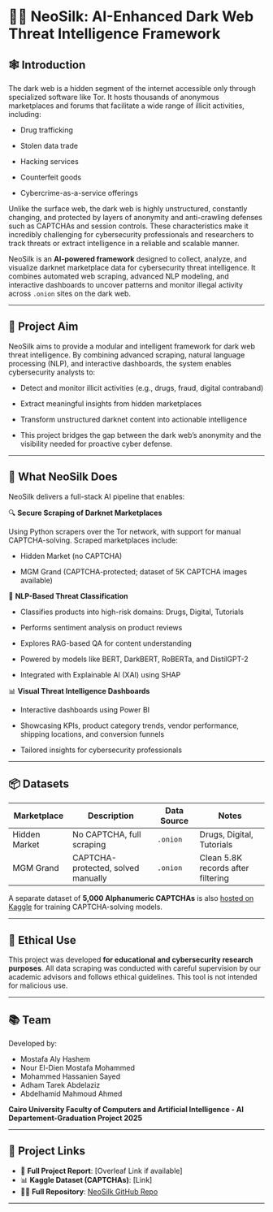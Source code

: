 # 🕵️‍♂️ NeoSilk: AI-Enhanced Dark Web Threat Intelligence Framework

## 🕸️ Introduction
The dark web is a hidden segment of the internet accessible only through specialized software like Tor. It hosts thousands of anonymous marketplaces and forums that facilitate a wide range of illicit activities, including:

- Drug trafficking

- Stolen data trade

- Hacking services

- Counterfeit goods

- Cybercrime-as-a-service offerings

Unlike the surface web, the dark web is highly unstructured, constantly changing, and protected by layers of anonymity and anti-crawling defenses such as CAPTCHAs and session controls. These characteristics make it incredibly challenging for cybersecurity professionals and researchers to track threats or extract intelligence in a reliable and scalable manner.

NeoSilk is an **AI-powered framework** designed to collect, analyze, and visualize darknet marketplace data for cybersecurity threat intelligence. It combines automated web scraping, advanced NLP modeling, and interactive dashboards to uncover patterns and monitor illegal activity across `.onion` sites on the dark web.

---
## 🎯 Project Aim

NeoSilk aims to provide a modular and intelligent framework for dark web threat intelligence. By combining advanced scraping, natural language processing (NLP), and interactive dashboards, the system enables cybersecurity analysts to:

- Detect and monitor illicit activities (e.g., drugs, fraud, digital contraband)

- Extract meaningful insights from hidden marketplaces

- Transform unstructured darknet content into actionable intelligence

- This project bridges the gap between the dark web’s anonymity and the visibility needed for proactive cyber defense.

---

## 🚀 What NeoSilk Does

NeoSilk delivers a full-stack AI pipeline that enables:

🔍 **Secure Scraping of Darknet Marketplaces**

Using Python scrapers over the Tor network, with support for manual CAPTCHA-solving. Scraped marketplaces include:

- Hidden Market (no CAPTCHA)

- MGM Grand (CAPTCHA-protected; dataset of 5K CAPTCHA images available)

🧠 **NLP-Based Threat Classification**

- Classifies products into high-risk domains: Drugs, Digital, Tutorials

- Performs sentiment analysis on product reviews

- Explores RAG-based QA for content understanding

- Powered by models like BERT, DarkBERT, RoBERTa, and DistilGPT-2

- Integrated with Explainable AI (XAI) using SHAP

📊 **Visual Threat Intelligence Dashboards**

- Interactive dashboards using Power BI 

- Showcasing KPIs, product category trends, vendor performance, shipping locations, and conversion funnels

- Tailored insights for cybersecurity professionals

---

## 📦 Datasets

| Marketplace   | Description                     | Data Source | Notes                         |
|---------------|----------------------------------|-------------|-------------------------------|
| Hidden Market | No CAPTCHA, full scraping       | `.onion`    | Drugs, Digital, Tutorials     |
| MGM Grand     | CAPTCHA-protected, solved manually | `.onion` | Clean 5.8K records after filtering |

A separate dataset of **5,000 Alphanumeric CAPTCHAs** is also [hosted on Kaggle](https://kaggle.com/datasets/a41e9c53e1189b91c7afb507f2335b6c148d46822729fe8f0cebbde39070958e) for training CAPTCHA-solving models.

---


## 🔐 Ethical Use

This project was developed **for educational and cybersecurity research purposes**. All data scraping was conducted with careful supervision by our academic advisors and follows ethical guidelines. This tool is not intended for malicious use.

---

## 📚 Team

Developed by:

- Mostafa Aly Hashem
- Nour El-Dien Mostafa Mohammed
- Mohammed Hassanien Sayed
- Adham Tarek Abdelaziz
- Abdelhamid Mahmoud Ahmed

**Cairo University Faculty of Computers and Artificial Intelligence - AI Departement-Graduation Project 2025**

---

## 🔗 Project Links

- 🧠 **Full Project Report**: [Overleaf Link if available]
- 📊 **Kaggle Dataset (CAPTCHAs)**: [Link]
- 👨‍💻 **Full Repository**: [NeoSilk GitHub Repo](https://github.com/mostafa-aly-sayed/NeoSilk.git)

---

